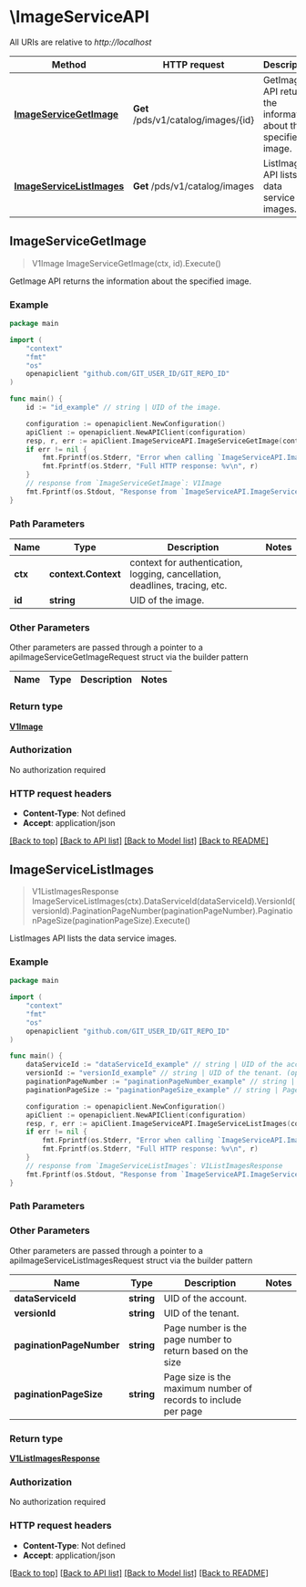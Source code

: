 # \ImageServiceAPI

All URIs are relative to *http://localhost*

Method | HTTP request | Description
------------- | ------------- | -------------
[**ImageServiceGetImage**](ImageServiceAPI.md#ImageServiceGetImage) | **Get** /pds/v1/catalog/images/{id} | GetImage API returns the information about the specified image.
[**ImageServiceListImages**](ImageServiceAPI.md#ImageServiceListImages) | **Get** /pds/v1/catalog/images | ListImages API lists the data service images.



## ImageServiceGetImage

> V1Image ImageServiceGetImage(ctx, id).Execute()

GetImage API returns the information about the specified image.

### Example

```go
package main

import (
	"context"
	"fmt"
	"os"
	openapiclient "github.com/GIT_USER_ID/GIT_REPO_ID"
)

func main() {
	id := "id_example" // string | UID of the image.

	configuration := openapiclient.NewConfiguration()
	apiClient := openapiclient.NewAPIClient(configuration)
	resp, r, err := apiClient.ImageServiceAPI.ImageServiceGetImage(context.Background(), id).Execute()
	if err != nil {
		fmt.Fprintf(os.Stderr, "Error when calling `ImageServiceAPI.ImageServiceGetImage``: %v\n", err)
		fmt.Fprintf(os.Stderr, "Full HTTP response: %v\n", r)
	}
	// response from `ImageServiceGetImage`: V1Image
	fmt.Fprintf(os.Stdout, "Response from `ImageServiceAPI.ImageServiceGetImage`: %v\n", resp)
}
```

### Path Parameters


Name | Type | Description  | Notes
------------- | ------------- | ------------- | -------------
**ctx** | **context.Context** | context for authentication, logging, cancellation, deadlines, tracing, etc.
**id** | **string** | UID of the image. | 

### Other Parameters

Other parameters are passed through a pointer to a apiImageServiceGetImageRequest struct via the builder pattern


Name | Type | Description  | Notes
------------- | ------------- | ------------- | -------------


### Return type

[**V1Image**](V1Image.md)

### Authorization

No authorization required

### HTTP request headers

- **Content-Type**: Not defined
- **Accept**: application/json

[[Back to top]](#) [[Back to API list]](../README.md#documentation-for-api-endpoints)
[[Back to Model list]](../README.md#documentation-for-models)
[[Back to README]](../README.md)


## ImageServiceListImages

> V1ListImagesResponse ImageServiceListImages(ctx).DataServiceId(dataServiceId).VersionId(versionId).PaginationPageNumber(paginationPageNumber).PaginationPageSize(paginationPageSize).Execute()

ListImages API lists the data service images.

### Example

```go
package main

import (
	"context"
	"fmt"
	"os"
	openapiclient "github.com/GIT_USER_ID/GIT_REPO_ID"
)

func main() {
	dataServiceId := "dataServiceId_example" // string | UID of the account. (optional)
	versionId := "versionId_example" // string | UID of the tenant. (optional)
	paginationPageNumber := "paginationPageNumber_example" // string | Page number is the page number to return based on the size (optional)
	paginationPageSize := "paginationPageSize_example" // string | Page size is the maximum number of records to include per page (optional)

	configuration := openapiclient.NewConfiguration()
	apiClient := openapiclient.NewAPIClient(configuration)
	resp, r, err := apiClient.ImageServiceAPI.ImageServiceListImages(context.Background()).DataServiceId(dataServiceId).VersionId(versionId).PaginationPageNumber(paginationPageNumber).PaginationPageSize(paginationPageSize).Execute()
	if err != nil {
		fmt.Fprintf(os.Stderr, "Error when calling `ImageServiceAPI.ImageServiceListImages``: %v\n", err)
		fmt.Fprintf(os.Stderr, "Full HTTP response: %v\n", r)
	}
	// response from `ImageServiceListImages`: V1ListImagesResponse
	fmt.Fprintf(os.Stdout, "Response from `ImageServiceAPI.ImageServiceListImages`: %v\n", resp)
}
```

### Path Parameters



### Other Parameters

Other parameters are passed through a pointer to a apiImageServiceListImagesRequest struct via the builder pattern


Name | Type | Description  | Notes
------------- | ------------- | ------------- | -------------
 **dataServiceId** | **string** | UID of the account. | 
 **versionId** | **string** | UID of the tenant. | 
 **paginationPageNumber** | **string** | Page number is the page number to return based on the size | 
 **paginationPageSize** | **string** | Page size is the maximum number of records to include per page | 

### Return type

[**V1ListImagesResponse**](V1ListImagesResponse.md)

### Authorization

No authorization required

### HTTP request headers

- **Content-Type**: Not defined
- **Accept**: application/json

[[Back to top]](#) [[Back to API list]](../README.md#documentation-for-api-endpoints)
[[Back to Model list]](../README.md#documentation-for-models)
[[Back to README]](../README.md)

